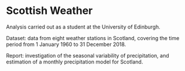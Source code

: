 # Scottish Weather

Analysis carried out as a student at the University of Edinburgh.

Dataset: data from eight weather stations in Scotland, covering the time period from 1 January 1960 to 31 December 2018. 

Report: investigation of the seasonal variability of precipitation, and estimation of a monthly precipitation model for Scotland.
